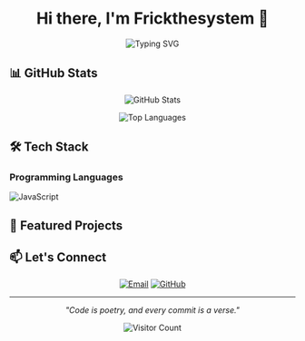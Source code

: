 <div align="center">

# Hi there, I'm Frickthesystem 👋

<img src="https://readme-typing-svg.herokuapp.com?font=Fira+Code&pause=1000&color=36BCF7FF&center=true&vCenter=true&width=435&lines=Frontend%20Developer;Passionate%20developer%20building%20amazing%20software" alt="Typing SVG" />

</div>

## 📊 GitHub Stats

<div align="center">

![GitHub Stats](https://github-readme-stats.vercel.app/api?username=Frickthesystem&show_icons=true&theme=radical)

![Top Languages](https://github-readme-stats.vercel.app/api/top-langs/?username=Frickthesystem&layout=compact&theme=radical)

</div>

## 🛠️ Tech Stack

### Programming Languages
![JavaScript](https://img.shields.io/badge/-JavaScript-05122A?style=flat&logo=javascript) 

## 🚀 Featured Projects

## 📫 Let's Connect

<div align="center">

[![Email](https://img.shields.io/badge/-Email-red?style=for-the-badge&logo=gmail&logoColor=white)](mailto:kushagrasikka@gmail.com) [![GitHub](https://img.shields.io/badge/-GitHub-black?style=for-the-badge&logo=github&logoColor=white)](https://github.com/Frickthesystem) 

</div>

---

<div align="center">

*"Code is poetry, and every commit is a verse."*

![Visitor Count](https://visitor-badge.laobi.icu/badge?page_id=Frickthesystem.Frickthesystem)

</div>
